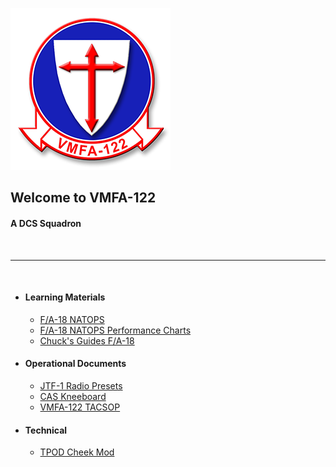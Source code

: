 ![Logo](https://github.com/VMFA122DCS/LandingPage/blob/master/bin/img/122LogoSmall.png)
<H2>Welcome to VMFA-122</H2><h4>A DCS Squadron</H4><BR><HR><BR>

- #### Learning Materials
  - [F/A-18 NATOPS](https://github.com/VMFA122DCS/LandingPage/blob/master/bin/docs/Official/F18-ABCD%20NATOPS.pdf)
  - [F/A-18 NATOPS Performance Charts](https://github.com/VMFA122DCS/LandingPage/blob/master/bin/docs/Official/FA-18%20NATOPS%20Performance%20Charts.pdf)
  - [Chuck's Guides F/A-18](https://www.mudspike.com/wp-content/uploads/guides/DCS%20FA-18C%20Hornet%20Guide.pdf)
- #### Operational Documents
  - [JTF-1 Radio Presets](https://drive.google.com/file/d/1fdZqZ1MGJXSQhE3Ocy95JWWn3k3AcAuI/view)
  - [CAS Kneeboard](https://github.com/VMFA122DCS/LandingPage/blob/master/bin/docs/Internal/Kneeboards/Crusader_CAS_Reference.png)
  - [VMFA-122 TACSOP](https://github.com/VMFA122DCS/LandingPage/blob/master/bin/docs/Internal/VMFA-122_TACSOP%2025Nov19.pdf)
- #### Technical
  - [TPOD Cheek Mod](https://github.com/VMFA122DCS/LandingPage/blob/master/bin/tech/TPOD_Cheek_Overide.zip)










